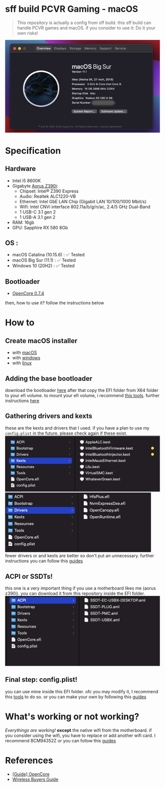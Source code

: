 # sff build PCVR Gaming - macOS
> This repository is actually a config from sff build. this sff build can handle PCVR games and macOS. if you consider to use it: Do it your own risks!    

![sysinfomac](docs/sysinfo.png)   
 
# Specification

## Hardware

- Intel i5 8600K
- Gigabyte [Aorus Z390i](https://www.gigabyte.com/Motherboard/Z390-I-AORUS-PRO-WIFI-rev-10/sp#sp):  
   - Chipset: Intel® Z390 Express  
   - Audio: Realtek ALC1220-VB  
   - Ethernet: Intel GbE LAN Chip (Gigabit LAN 10/100/1000 Mbit/s)  
   - Wifi: Intel CNVi interface 802.11a/b/g/n/ac, 2.4/5 GHz Dual-Band 
   - 1 USB-C 3.1 gen 2
   - 1 USB-A 3.1 gen 2  
- RAM: 16gb  
- GPU: Sapphire RX 580 8Gb

## OS :

- macOS Catalina (10.15.6) : :white_check_mark: Tested
- macOS Big Sur (11.1) : :white_check_mark: Tested
- Windows 10 (20H2) : :white_check_mark: Tested

## Bootloader

- [OpenCore 0.7.4](https://github.com/acidanthera/OpenCorePkg/releases/tag/0.7.4)

then, how to use it? follow the instructions below

# How to

## Create macOS installer

- with [macOS](https://dortania.github.io/OpenCore-Install-Guide/installer-guide/mac-install.html)
- with [windows](https://dortania.github.io/OpenCore-Install-Guide/installer-guide/winblows-install.html)
- with [linux](https://dortania.github.io/OpenCore-Install-Guide/installer-guide/linux-install.html)

## Adding the base bootloader

download the bootloader [here](https://github.com/acidanthera/OpenCorePkg/releases) 
after that copy the EFI folder from X64 folder to your efi volume. to mount your efi volume, i recommend [this tools](https://github.com/corpnewt/MountEFI). further instructions [here](https://github.com/acidanthera/OpenCorePkg/releases/)

## Gathering drivers and kexts

these are the kexts and drivers that I used. if you have a plan to use my `config.plist` in the future. please check again if these exist.   
![ketxs](docs/kexts.png)   
![drivers](docs/drivers.png)    
fewer drivers or and kexts are better so don't put an unnecessary. further instructions you can follow this [guides](https://dortania.github.io/OpenCore-Install-Guide/ktext.html) 

## ACPI or SSDTs!

this one is a very important thing if you use a motherboard likes me (aorus z390i).
you can download it from this repository inside the EFI folder.    
![acpi](docs/acpi.png)    

## Final step: config.plist!

you can use mine inside this EFI folder. ofc you may modify it, I recommend this [tools](https://github.com/corpnewt/ProperTree) to do so. 
or you can make your own by following this [guides](https://dortania.github.io/OpenCore-Install-Guide/config.plist/#creating-your-config-plist)

# What's working or not working?

_Everythings are working!_ **except** the native wifi from the motherboard. if you consider using the wifi, you have to replace or add another wifi card. I recommend BCM94352Z or you can follow this [guides](https://dortania.github.io/Wireless-Buyers-Guide/unsupported.html#supported-chipsets)

# References

- [[Guide] OpenCore](https://dortania.github.io/OpenCore-Install-Guide/)
- [Wireless Buyers Guide](https://dortania.github.io/Wireless-Buyers-Guide/)

